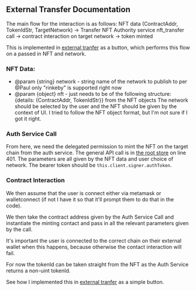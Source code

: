 ## External Transfer Documentation
The main flow for the interaction is as follows:
NFT data (ContractAddr, TokenIdStr, TargetNetwork) -> Transfer NFT Authority service nft_transfer call -> contract interaction on target network -> token minted

This is implemented in [external tranfer](./ExternalNetTransfer.js) as a button, which performs this flow on a passed in NFT and network. 

### NFT Data:
 * @param {string} network - string name of the network to publish to per @Paul only "rinkeby" is supported right now
 * @param {object} nft - just needs to be of the following structure: {details: {ContractAddr, TokenIdStr}} from the NFT objects
The network should be selected by the user and the NFT should be given by the context of UI. I tried to follow the NFT object format, but I'm not sure if I got it right. 

### Auth Service Call
From here, we need the delegated permission to mint the NFT on the target chain from the auth service.
The general API call is in [the root store](../../stores/index.js) on line 401. The parameters are all given by the NFT data and user choice of network. 
The bearer token should be `this.client.signer.authToken`.  

### Contract Interaction
We then assume that the user is connect either via metamask or walletconnect (if not I have it so that it'll prompt them to do that in the code).

We then take the contract address given by the Auth Service Call and instantiate the minting contact and pass in all the relevant parameters given by the call. 

It's important the user is connected to the correct chain on their external wallet when this happens, because otherwise the contact interaction will fail. 

For now the tokenId can be taken straight from the NFT as the Auth Service returns a non-uint tokenId. 

See how I implemented this in [external tranfer](./ExternalNetTransfer.js) as a simple button. 
